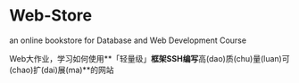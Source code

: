 # Web-Store
an online bookstore for Database and Web Development Course

Web大作业，学习如何使用**「轻量级」**框架SSH编写**高(dao)质(chu)量(luan)可(chao)扩(dai)展(ma)**的网站
